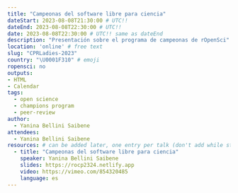 ```yaml
---
title: "Campeonas del software libre para ciencia"
dateStart: 2023-08-08T21:30:00 # UTC!!
dateEnd: 2023-08-08T22:30:00 # UTC!!
date: 2023-08-08T22:30:00 # UTC!! same as dateEnd
description: "Presentación sobre el programa de campeonas de rOpenSci"
location: 'online' # free text
slug: "CPRLadies-2023"
country: "\U0001F310" # emoji
ropensci: no
outputs: 
- HTML
- Calendar 
tags: 
  - open science
  - champions program
  - peer-review
author:
  - Yanina Bellini Saibene
attendees:
  - Yanina Bellini Saibene
resources: # can be added later, one entry per talk (don't add while still empty, add once there are resources)
  - title: "Campeonas del software libre para ciencia"
    speaker: Yanina Bellini Saibene
    slides: https://rocp2324.netlify.app
    video: https://vimeo.com/854320485
    language: es
---
```


